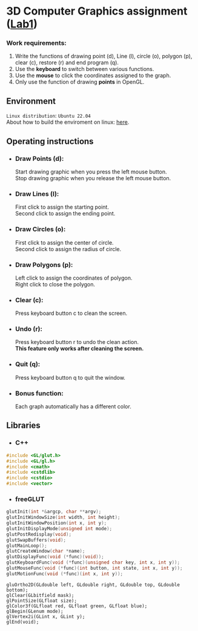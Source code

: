 # 3D Computer Graphics assignment ([Lab1](https://hackmd.io/TpltIfbET3O9X64BYrsNKQ?view))
### Work requirements:
1. Write the functions of drawing point (d), Line (l), circle (o), polygon (p), clear (c), restore (r) and end program (q).
1. Use the **keyboard** to switch between various functions.
1. Use the **mouse** to click the coordinates assigned to the graph.
1. Only use the function of drawing **points** in OpenGL.

## Environment
`Linux distribution`: `Ubuntu 22.04`<br>
About how to build the enviroment on linux: [here](https://hackmd.io/3xPNjv6kRh2Ml6Ll7Nlw4A).
## Operating instructions
* ### Draw Points (d):
    Start drawing graphic when you press the left mouse button.<br> 
    Stop drawing graphic when you release the left mouse button.  
* ### Draw Lines (l):
    First click to assign the starting point.<br>
    Second click to assign the ending point.
* ### Draw Circles (o):
    First click to assign the center of circle.<br>
    Second click to assign the radius of circle.
* ### Draw Polygons (p):
    Left click to assign the coordinates of polygon.<br>
    Right click to close the polygon.
* ### Clear (c):
    Press keyboard button c to clean the screen.
* ### Undo (r):
    Press keyboard button r to undo the clean action.<br>
    **This feature only works after cleaning the screen.**
* ### Quit (q):
    Press keyboard button q to quit the window.

* ### Bonus function:
    Each graph automatically has a different color.

## Libraries
* ### C++
```cpp
#include <GL/glut.h>
#include <GL/gl.h>
#include <cmath> 
#include <cstdlib>
#include <cstdio>
#include <vector>
```

* ### freeGLUT
```cpp
glutInit(int *&argcp, char **argv);
glutInitWindowSize(int width, int height);
glutInitWindowPosition(int x, int y);
glutInitDisplayMode(unsigned int mode);
glutPostRedisplay(void);
glutSwapBuffers(void);
glutMainLoop();
glutCreateWindow(char *name);
glutDisplayFunc(void (*func)(void));
glutKeyboardFunc(void (*func)(unsigned char key, int x, int y));
glutMouseFunc(void (*func)(int button, int state, int x, int y));
glutMotionFunc(void (*func)(int x, int y));
```
```
gluOrtho2D(GLdouble left, GLdouble right, GLdouble top, GLdouble bottom); 
glClear(GLbitfield mask);
glPointSize(GLfloat size);
glColor3f(GLfloat red, GLfloat green, GLfloat blue);
glBegin(GLenum mode);
glVertex2i(GLint x, GLint y);
glEnd(void);
```
